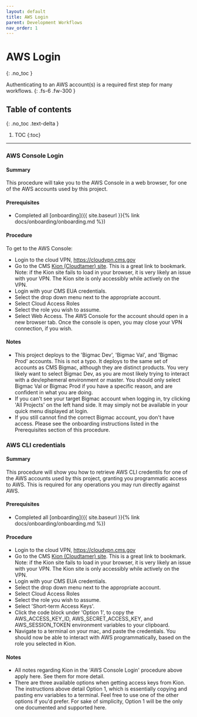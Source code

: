 ```yaml
---
layout: default
title: AWS Login
parent: Development Workflows
nav_order: 1
---
```


# AWS Login
{: .no_toc }

Authenticating to an AWS account(s) is a required first step for many workflows.
{: .fs-6 .fw-300 }

## Table of contents
{: .no_toc .text-delta }

1. TOC
{:toc}
---

### AWS Console Login

#### Summary
This procedure will take you to the AWS Console in a web browser, for one of the AWS accounts used by this project.

#### Prerequisites
- Completed all [onboarding]({{ site.baseurl }}{% link docs/onboarding/onboarding.md %})

#### Procedure
To get to the AWS Console:
- Login to the cloud VPN, https://cloudvpn.cms.gov
- Go to the CMS [Kion (Cloudtamer) site](https://cloudtamer.cms.gov/login).  This is a great link to bookmark.  Note: if the Kion site fails to load in your browser, it is very likely an issue with your VPN.  The Kion site is only accessibly while actively on the VPN.
- Login with your CMS EUA credentials.
- Select the drop down menu next to the appropriate account.
- Select Cloud Access Roles
- Select the role you wish to assume.
- Select Web Access.  The AWS Console for the account should open in a new browser tab.  Once the console is open, you may close your VPN connection, if you wish.

#### Notes
- This project deploys to the 'Bigmac Dev', 'Bigmac Val', and 'Bigmac Prod' accounts.  This is not a typo.  It deploys to the same set of accounts as CMS Bigmac, although they are distinct products.  You very likely want to select Bigmac Dev, as you are most likely trying to interact with a dev/ephemeral environment or master.  You should only select Bigmac Val or Bigmac Prod if you have a specific reason, and are confident in what you are doing.
- If you can't see your target Bigmac account when logging in, try clicking 'All Projects' on the left hand side.  It may simply not be available in your quick menu displayed at login.
- If you still cannot find the correct Bigmac account, you don't have access.  Please see the onboarding instructions listed in the Prerequisites section of this procedure.

### AWS CLI credentials

#### Summary
This procedure will show you how to retrieve AWS CLI credentils for one of the AWS accounts used by this project, granting you programmatic access to AWS.  This is required for any operations you may run directly against AWS.

#### Prerequisites
- Completed all [onboarding]({{ site.baseurl }}{% link docs/onboarding/onboarding.md %})

#### Procedure
- Login to the cloud VPN, https://cloudvpn.cms.gov
- Go to the CMS [Kion (Cloudtamer) site](https://cloudtamer.cms.gov/login).  This is a great link to bookmark.  Note: if the Kion site fails to load in your browser, it is very likely an issue with your VPN.  The Kion site is only accessibly while actively on the VPN.
- Login with your CMS EUA credentials.
- Select the drop down menu next to the appropriate account.
- Select Cloud Access Roles
- Select the role you wish to assume.
- Select 'Short-term Access Keys'.
- Click the code block under 'Option 1', to copy the AWS_ACCESS_KEY_ID, AWS_SECRET_ACCESS_KEY, and AWS_SESSION_TOKEN environment variables to your clipboard.
- Navigate to a terminal on your mac, and paste the credentials.  You should now be able to interact with AWS programmatically, based on the role you selected in Kion.

#### Notes
- All notes regarding Kion in the 'AWS Console Login' procedure above apply here.  See them for more detail.
- There are three available options when getting access keys from Kion.  The instructions above detail Option 1, which is essentially copying and pasting env variables to a terminal.  Feel free to use one of the other options if you'd prefer.  For sake of simplicity, Option 1 will be the only one documented and supported here.
